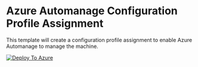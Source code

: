 # Azure Automanage Configuration Profile Assignment
This template will create a configuration profile assignment to enable Azure Automanage to manage the machine.

[![Deploy To Azure](https://aka.ms/deploytoazurebutton)](https://portal.azure.com/#create/Microsoft.Template/uri/https%3A%2F%2Fraw.githubusercontent.com%2FBpoe%2FAzureTemplates%2Fmain%2FAutomanage-ConfigurationProfileAssignment%2FAM_ConfigProfileAssignment.template.json)
